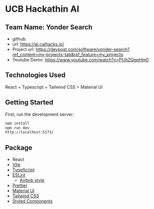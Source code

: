 # UCB Hackathin AI

## Team Name: Yonder Search

- github: 
- url: https://ai.calhacks.io/
- Project url: https://devpost.com/software/yonder-search?ref_content=my-projects-tab&ref_feature=my_projects
- Youtube Demo: https://www.youtube.com/watch?v=PfJhZQgpHm0

## Technologies Used
React + Typescript + Tailwind CSS + Material UI

## Getting Started

First, run the development server:

```bash
npm install
npm run dev
http://localhost:5173/
```

## Package

- React
- [Vite](https://vitejs.dev/)
- [TypeScript](https://www.typescriptlang.org/)
- [ESLint](https://eslint.org/)
  - [Airbnb style](https://github.com/airbnb/javascript)
- [Prettier](https://prettier.io/)
- [Material UI](https://material-ui.com/)
- [Tailwind CSS](https://tailwindcss.com/)
- [Styled Components](https://styled-components.com/)

